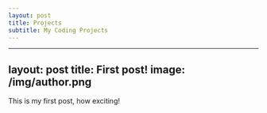 ```yaml
---
layout: post
title: Projects
subtitle: My Coding Projects
---
```


---
layout: post
title: First post!
image: /img/author.png
---

This is my first post, how exciting!
